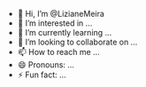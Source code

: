- 👋 Hi, I’m @LizianeMeira
- 👀 I’m interested in ...
- 🌱 I’m currently learning ...
- 💞️ I’m looking to collaborate on ...
- 📫 How to reach me ...
- 😄 Pronouns: ...
- ⚡ Fun fact: ...

<!---
LizianeMeira/LizianeMeira is a ✨ special ✨ repository because its `README.md` (this file) appears on your GitHub profile.
You can click the Preview link to take a look at your changes.
--->
